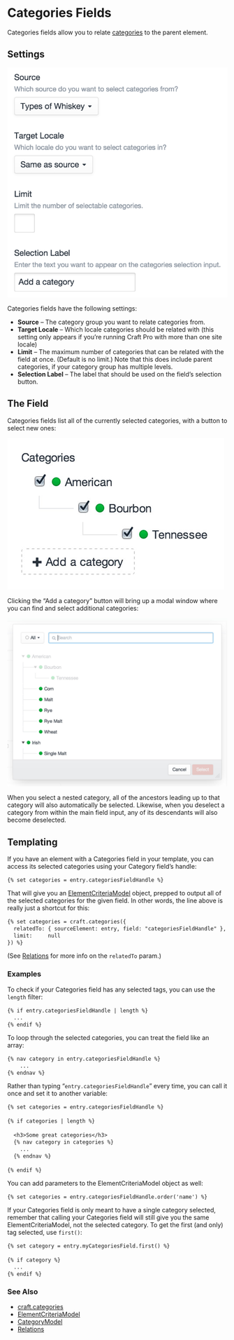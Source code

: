 # Categories Fields

Categories fields allow you to relate [categories](categories.md) to the parent element.

## Settings

![categories-settings.2x](./images/field-types/categories/categories-settings.2x.png)

Categories fields have the following settings:

- **Source** – The category group you want to relate categories from.
- **Target Locale** – Which locale categories should be related with (this setting only appears if you’re running Craft Pro with more than one site locale)
- **Limit** – The maximum number of categories that can be related with the field at once. (Default is no limit.) Note that this does include parent categories, if your category group has multiple levels.
- **Selection Label** – The label that should be used on the field’s selection button.

## The Field

Categories fields list all of the currently selected categories, with a button to select new ones:

![categories-entry.2x](./images/field-types/categories/categories-entry.2x.jpg)

Clicking the “Add a category” button will bring up a modal window where you can find and select additional categories:

![categories-entry-add.2x](./images/field-types/categories/categories-entry-add.2x.jpg)

When you select a nested category, all of the ancestors leading up to that category will also automatically be selected. Likewise, when you deselect a category from within the main field input, any of its descendants will also become deselected.

## Templating

If you have an element with a Categories field in your template, you can access its selected categories using your Category field’s handle:

```twig
{% set categories = entry.categoriesFieldHandle %}
```

That will give you an [ElementCriteriaModel](templating/elementcriteriamodel.md) object, prepped to output all of the selected categories for the given field. In other words, the line above is really just a shortcut for this:

```twig
{% set categories = craft.categories({
  relatedTo: { sourceElement: entry, field: "categoriesFieldHandle" },
  limit:     null
}) %}
```

(See [Relations](relations.md) for more info on the `relatedTo` param.)

### Examples

To check if your Categories field has any selected tags, you can use the `length` filter:

```twig
{% if entry.categoriesFieldHandle | length %}
  ...
{% endif %}
```

To loop through the selected categories, you can treat the field like an array:

```twig
{% nav category in entry.categoriesFieldHandle %}
    ...
{% endnav %}
```

Rather than typing “`entry.categoriesFieldHandle`” every time, you can call it once and set it to another variable:

```twig
{% set categories = entry.categoriesFieldHandle %}

{% if categories | length %}

  <h3>Some great categories</h3>
  {% nav category in categories %}
    ...
  {% endnav %}

{% endif %}
```

You can add parameters to the ElementCriteriaModel object as well:

```twig
{% set categories = entry.categoriesFieldHandle.order('name') %}
```

If your Categories field is only meant to have a single category selected, remember that calling your Categories field will still give you the same ElementCriteriaModel, not the selected category. To get the first (and only) tag selected, use `first()`:

```twig
{% set category = entry.myCategoriesField.first() %}

{% if category %}
  ...
{% endif %}
```

### See Also

- [craft.categories](templating/craft.categories.md)
- [ElementCriteriaModel](templating/elementcriteriamodel.md)
- [CategoryModel](templating/categorymodel.md)
- [Relations](relations.md)

